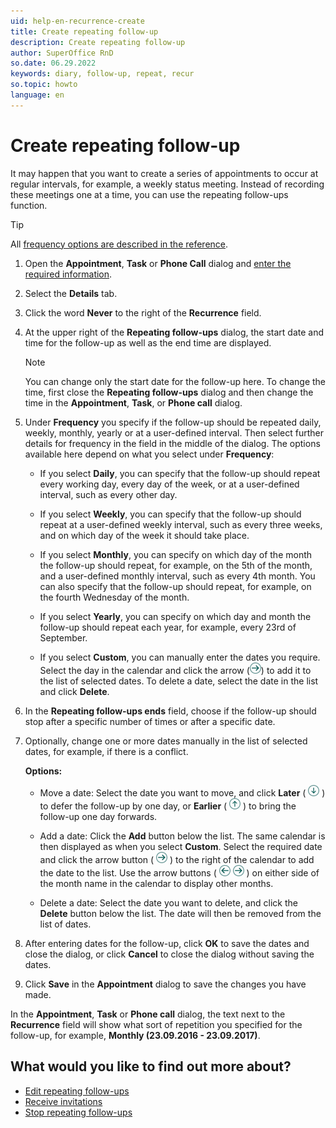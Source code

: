 ```yaml
---
uid: help-en-recurrence-create
title: Create repeating follow-up
description: Create repeating follow-up
author: SuperOffice RnD
so.date: 06.29.2022
keywords: diary, follow-up, repeat, recur
so.topic: howto
language: en
---
```


# Create repeating follow-up

It may happen that you want to create a series of appointments to occur at regular intervals, for example, a weekly status meeting. Instead of recording these meetings one at a time, you can use the repeating follow-ups function.

> [!TIP]
> All [frequency options are described in the reference][4].

1. Open the **Appointment**, **Task** or **Phone Call** dialog and [enter the required information][5].

2. Select the **Details** tab.

3. Click the word **Never** to the right of the **Recurrence** field.

4. At the upper right of the **Repeating follow-ups** dialog, the start date and time for the follow-up as well as the end time are displayed.

    > [!NOTE]
    > You can change only the start date for the follow-up here. To change the time, first close the **Repeating follow-ups** dialog and then change the time in the **Appointment**, **Task**, or **Phone call** dialog.

5. Under **Frequency** you specify if the follow-up should be repeated daily, weekly, monthly, yearly or at a user-defined interval. Then select further details for frequency in the field in the middle of the dialog. The options available here depend on what you select under **Frequency**:
    * If you select **Daily**, you can specify that the follow-up should repeat every working day, every day of the week, or at a user-defined interval, such as every other day.

    * If you select **Weekly**, you can specify that the follow-up should repeat at a user-defined weekly interval, such as every three weeks, and on which day of the week it should take place.

    * If you select **Monthly**, you can specify on which day of the month the follow-up should repeat, for example, on the 5th of the month, and a user-defined monthly interval, such as every 4th month. You can also specify that the follow-up should repeat, for example, on the fourth Wednesday of the month.

    * If you select **Yearly**, you can specify on which day and month the follow-up should repeat each year, for example, every 23rd of September.

    * If you select **Custom**, you can manually enter the dates you require. Select the day in the calendar and click the arrow (![icon][img2]) to add it to the list of selected dates. To delete a date, select the date in the list and click **Delete**.

6. In the **Repeating follow-ups ends** field, choose if the follow-up should stop after a specific number of times or after a specific date.

7. Optionally, change one or more dates manually in the list of selected dates, for example, if there is a conflict.

    **Options:**

    * Move a date: Select the date you want to move, and click **Later** ( ![icon][img3] ) to defer the follow-up by one day, or **Earlier** ( ![icon][img4] ) to bring the follow-up one day forwards.

    * Add a date: Click the **Add** button below the list. The same calendar is then displayed as when you select **Custom**. Select the required date and click the arrow button ( ![icon][img2] ) to the right of the calendar to add the date to the list. Use the arrow buttons ( ![icon][img5] ![icon][img6] ) on either side of the month name in the calendar to display other months.

    * Delete a date: Select the date you want to delete, and click the **Delete** button below the list. The date will then be removed from the list of dates.

8. After entering dates for the follow-up, click **OK** to save the dates and close the dialog, or click **Cancel** to close the dialog without saving the dates.

9. Click **Save** in the **Appointment** dialog to save the changes you have made.

In the **Appointment**, **Task** or **Phone call** dialog, the text next to the **Recurrence** field will show what sort of repetition you specified for the follow-up, for example, **Monthly (23.09.2016 - 23.09.2017)**.

## What would you like to find out more about?

* [Edit repeating follow-ups][1]
* [Receive invitations][2]
* [Stop repeating follow-ups][3]

<!-- Referenced links -->
[1]: edit.md
[2]: ../invitation/receive.md
[3]: stop.md
[4]: index.md
[5]: ../screen/dialog-for-followups.md

<!-- Referenced images -->
[img2]: ../../../../media/icons/arrow-right.png
[img3]: ../../../../media/icons/arrow-down.png
[img4]: ../../../../media/icons/arrow-up.png
[img5]: ../../../../media/icons/arrow-left.png
[img6]: ../../../../media/icons/arrow-right.png
